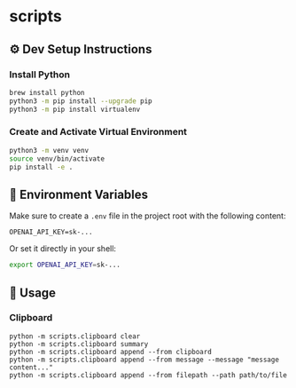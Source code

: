 # scripts

## ⚙️ Dev Setup Instructions

### Install Python

```bash
brew install python
python3 -m pip install --upgrade pip
python3 -m pip install virtualenv
```

### Create and Activate Virtual Environment

```bash
python3 -m venv venv
source venv/bin/activate
pip install -e .
```

## 🔐 Environment Variables

Make sure to create a `.env` file in the project root with the following content:

```env
OPENAI_API_KEY=sk-...
```

Or set it directly in your shell:

```bash
export OPENAI_API_KEY=sk-...
```

## 🧪 Usage

### Clipboard

```
python -m scripts.clipboard clear
python -m scripts.clipboard summary
python -m scripts.clipboard append --from clipboard
python -m scripts.clipboard append --from message --message "message content..."
python -m scripts.clipboard append --from filepath --path path/to/file
```
